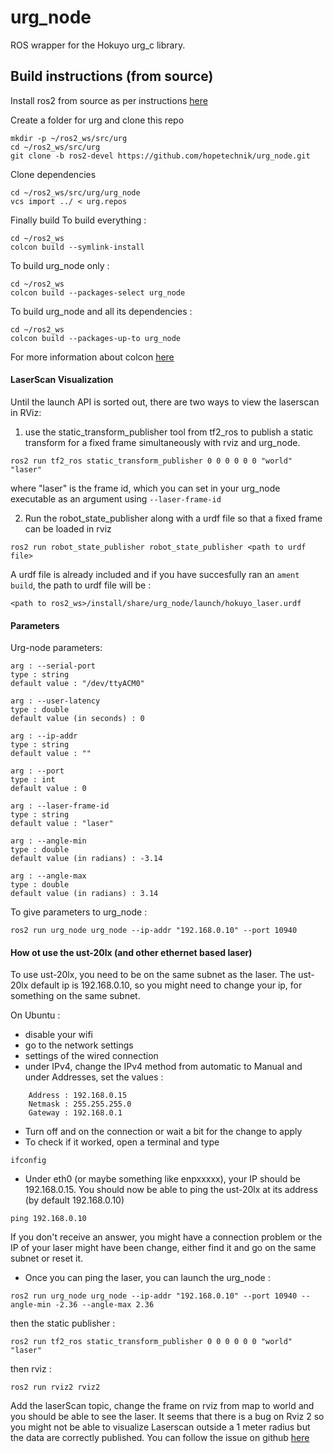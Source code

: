 urg_node
===================

ROS wrapper for the Hokuyo urg_c library.

## Build instructions (from source)
Install ros2 from source as per instructions [here](https://github.com/ros2/ros2/wiki/Linux-Development-Setup)

Create a folder for urg and clone this repo

```
mkdir -p ~/ros2_ws/src/urg
cd ~/ros2_ws/src/urg
git clone -b ros2-devel https://github.com/hopetechnik/urg_node.git
```
Clone dependencies
```
cd ~/ros2_ws/src/urg/urg_node
vcs import ../ < urg.repos
```

Finally build
To build everything :
```
cd ~/ros2_ws
colcon build --symlink-install
```

To build urg_node only :
```
cd ~/ros2_ws
colcon build --packages-select urg_node
```

To build urg_node and all its dependencies : 
```
cd ~/ros2_ws
colcon build --packages-up-to urg_node
```

For more information about colcon [here](https://media.readthedocs.org/pdf/colcon/latest/colcon.pdf)


#### LaserScan Visualization


Until the launch API is sorted out, there are two ways to view the laserscan in RViz:

1) use the static_transform_publisher tool from tf2_ros to publish a static transform for a fixed frame simultaneously with rviz and urg_node.

```
ros2 run tf2_ros static_transform_publisher 0 0 0 0 0 0 "world" "laser"
```

where "laser" is the frame id, which you can set in your urg_node executable as an argument using `--laser-frame-id`

2) Run the robot_state_publisher along with a urdf file so that a fixed frame can be loaded in rviz

```
ros2 run robot_state_publisher robot_state_publisher <path to urdf file>
```

A urdf file is already included and if you have succesfully ran an `ament build`, the path to urdf file will be :

```
<path to ros2_ws>/install/share/urg_node/launch/hokuyo_laser.urdf
```


#### Parameters


Urg-node parameters:
```
arg : --serial-port
type : string
default value : "/dev/ttyACM0"
```

```
arg : --user-latency
type : double
default value (in seconds) : 0
```

```
arg : --ip-addr
type : string
default value : ""
```

```
arg : --port
type : int
default value : 0
```

```
arg : --laser-frame-id
type : string
default value : "laser"
```

```
arg : --angle-min
type : double
default value (in radians) : -3.14
```

```
arg : --angle-max
type : double
default value (in radians) : 3.14
```

To give parameters to urg_node :
```
ros2 run urg_node urg_node --ip-addr "192.168.0.10" --port 10940
```

#### How ot use the ust-20lx (and other ethernet based laser)

To use ust-20lx, you need to be on the same subnet as the laser.
The ust-20lx default ip is 192.168.0.10, so you might need to change your ip, for something on the same subnet. 

On Ubuntu :
- disable your wifi 
- go to the network settings 
- settings of the wired connection 
- under IPv4, change the IPv4 method from automatic to Manual and under Addresses, set the values :
```
    Address : 192.168.0.15
    Netmask : 255.255.255.0
    Gateway : 192.168.0.1
```
- Turn off and on the connection or wait a bit for the change to apply
- To check if it worked, open a terminal and type
```
ifconfig
```

- Under eth0 (or maybe something like enpxxxxx), your IP should be 192.168.0.15.
You should now be able to ping the ust-20lx at its address (by default 192.168.0.10)
```
ping 192.168.0.10
```
If you don't receive an answer, you might have a connection problem or the IP of your laser might have been change, either find it and go on the same subnet or reset it.

- Once you can ping the laser, you can launch the urg_node :
```
ros2 run urg_node urg_node --ip-addr "192.168.0.10" --port 10940 --angle-min -2.36 --angle-max 2.36
```

then the static publisher :
```
ros2 run tf2_ros static_transform_publisher 0 0 0 0 0 0 "world" "laser"
```

then rviz :
```
ros2 run rviz2 rviz2
```

Add the laserScan topic, change the frame on rviz from map to world and you should be able to see the laser. It seems that there is a bug on Rviz 2 so you might not be able to visualize Laserscan outside a 1 meter radius but the data are correctly published. You can follow the issue on github [here](https://github.com/ros2/rviz/issues/341)

